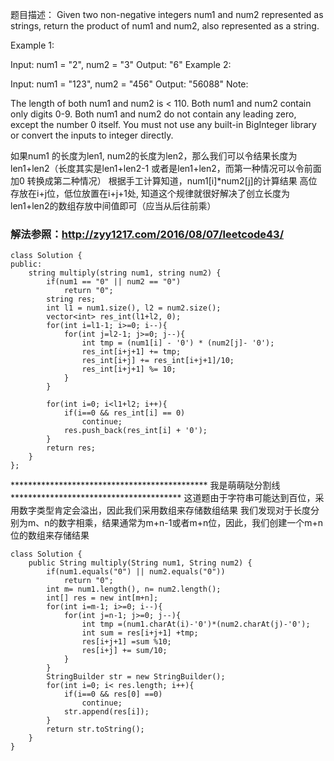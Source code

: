 题目描述：
Given two non-negative integers num1 and num2 represented as strings, return the product of num1 and num2, also represented as a string.

Example 1:

Input: num1 = "2", num2 = "3"
Output: "6"
Example 2:

Input: num1 = "123", num2 = "456"
Output: "56088"
Note:

The length of both num1 and num2 is < 110.
Both num1 and num2 contain only digits 0-9.
Both num1 and num2 do not contain any leading zero, except the number 0 itself.
You must not use any built-in BigInteger library or convert the inputs to integer directly.

如果num1 的长度为len1, num2的长度为len2，那么我们可以令结果长度为len1+len2（长度其实是len1+len2-1 或者是len1+len2，而第一种情况可以令前面加0
转换成第二种情况） 根据手工计算知道，num1[i]*num2[j]的计算结果 高位存放在i+j位，低位放置在i+j+1处, 知道这个规律就很好解决了创立长度为len1+len2的数组存放中间值即可（应当从后往前乘）

### 解法参照：http://zyy1217.com/2016/08/07/leetcode43/
```
class Solution {
public:
    string multiply(string num1, string num2) {
        if(num1 == "0" || num2 == "0")
            return "0";
        string res;
        int l1 = num1.size(), l2 = num2.size();
        vector<int> res_int(l1+l2, 0);
        for(int i=l1-1; i>=0; i--){
            for(int j=l2-1; j>=0; j--){
                int tmp = (num1[i] - '0') * (num2[j]- '0');
                res_int[i+j+1] += tmp;
                res_int[i+j] += res_int[i+j+1]/10;
                res_int[i+j+1] %= 10;
            }
        }
        
        for(int i=0; i<l1+l2; i++){
            if(i==0 && res_int[i] == 0)
                continue;
            res.push_back(res_int[i] + '0');
        }
        return res;
    }
};
```

********************************************* 我是萌萌哒分割线 ***************************************
这道题由于字符串可能达到百位，采用数字类型肯定会溢出，因此我们采用数组来存储数组结果
我们发现对于长度分别为m、n的数字相乘，结果通常为m+n-1或者m+n位，因此，我们创建一个m+n位的数组来存储结果
```
class Solution {
    public String multiply(String num1, String num2) {
        if(num1.equals("0") || num2.equals("0"))
            return "0";
        int m= num1.length(), n= num2.length();
        int[] res = new int[m+n];
        for(int i=m-1; i>=0; i--){
            for(int j=n-1; j>=0; j--){
                int tmp =(num1.charAt(i)-'0')*(num2.charAt(j)-'0');
                int sum = res[i+j+1] +tmp;
                res[i+j+1] =sum %10;
                res[i+j] += sum/10;
            }
        }
        StringBuilder str = new StringBuilder();
        for(int i=0; i< res.length; i++){
            if(i==0 && res[0] ==0)
                continue;
            str.append(res[i]);
        }
        return str.toString();
    }
}
```
